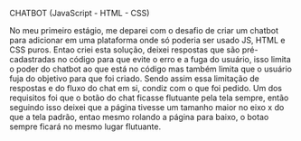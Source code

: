 CHATBOT (JavaScript - HTML - CSS)

No meu primeiro estágio, me deparei com o desafio de criar um chatbot para adicionar em uma plataforma onde só poderia ser usado JS, HTML e CSS puros. 
Entao criei esta solução, deixei respostas que são pré-cadastradas no código para que evite o erro e a fuga do usuário, isso limita o poder do chatbot
ao que está no código mas também limita que o usuário fuja do objetivo para que foi criado. Sendo assim essa limitação de respostas e do fluxo do chat
em si, condiz com o que foi pedido.
Um dos requisitos foi que o botão do chat ficasse flutuante pela tela sempre, então seguindo isso deixei que a página tivesse um tamanho maior no eixo x
do que a tela padrão, entao mesmo rolando a página para baixo, o botao sempre ficará no mesmo lugar flutuante.

